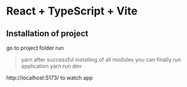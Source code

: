 # React + TypeScript + Vite


## Installation of project

go to project folder
run
> yarn
after successful installing of all modules you can finally run application 
> yarn run dev

http://localhost:5173/ to watch app

